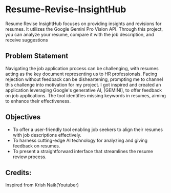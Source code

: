 # Resume-Revise-InsightHub 
Resume Revise InsightHub focuses on providing insights and revisions for resumes. It utilizes the Google Gemini Pro Vision API. Through this project, you can analyze your resume, compare it with the job description, and receive suggestions

## Problem Statement

Navigating the job application process can be challenging, with resumes acting as the key document representing us to HR professionals. Facing rejection without feedback can be disheartening, prompting me to channel this challenge into motivation for my project. I got inspired and created an application leveraging Google's generative AI, [GEMINI], to offer feedback on job applications. The tool identifies missing keywords in resumes, aiming to enhance their effectiveness.
## Objectives

- To offer a user-friendly tool enabling job seekers to align their resumes with job descriptions effectively.
- To harness cutting-edge AI technology for analyzing and giving feedback on resumes.
- To present a straightforward interface that streamlines the resume review process.

## Credits:
Inspired from Krish Naik(Youtuber)

